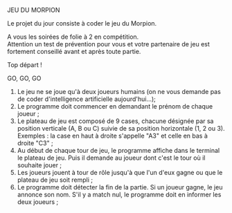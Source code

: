 JEU DU MORPION

Le projet du jour consiste à coder le jeu du Morpion. 

A vous les soirées de folie à 2 en compétition.  
Attention un test de prévention pour vous et votre partenaire de jeu est fortement conseillé avant et après toute partie.

Top départ !

GO, GO, GO

1. Le jeu ne se joue qu'à deux joueurs humains (on ne vous demande pas de coder d'intelligence artificielle aujourd'hui…);
2. Le programme doit commencer en demandant le prénom de chaque joueur ;
3. Le plateau de jeu est composé de 9 cases, chacune désignée par sa position verticale (A, B ou C) suivie de sa position horizontale (1, 2 ou 3). Exemples : la case en haut à droite s'appelle "A3" et celle en bas à droite "C3" ;
4. Au début de chaque tour de jeu, le programme affiche dans le terminal le plateau de jeu. Puis il demande au joueur dont c'est le tour où il souhaite jouer ;
5. Les joueurs jouent à tour de rôle jusqu'à que l'un d'eux gagne ou que le plateau de jeu soit rempli ;
6. Le programme doit détecter la fin de la partie. Si un joueur gagne, le jeu annonce son nom. S'il y a match nul, le programme doit en informer les deux joueurs ;